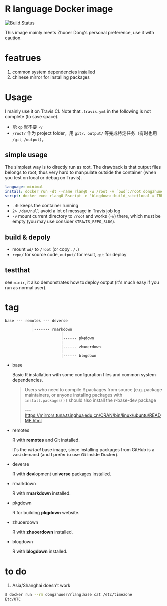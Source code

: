 # R language Docker image
[![Build Status](https://travis-ci.com/dongzhuoer/docker-rlang.svg?branch=master)](https://travis-ci.com/dongzhuoer/docker-rlang)

This image mainly meets Zhuoer Dong's personal preference, use it with caution.



# featrues 

1. common system dependencies installed
1. chinese mirror for installing packages



# Usage

I mainly use it on Travis CI. Note that `.travis.yml` in the following is not complete (to save space).

- 能 `cp` 就不要 `-v`
- `/root/` 作为 project folder，用 `git/`，`output/` 等完成特定任务（有时也用 `/git`, `/output`）。
  

## simple usage

The simplest way is to directly run as root. The drawback is that output files belongs to root, thus very hard to manipulate outside the container (when you test on local or debug on Travis).

```yaml
language: minimal
install: docker run -dt --name rlang0 -w /root -v `pwd`:/root dongzhuoer/rlang:blogdown 2> /dev/null
script: docker exec rlang0 Rscript -e "blogdown::build_site(local = TRUE)"
```

- `-dt` keeps the container running
- `2> /dev/null` avoid a lot of message in Travis job log  
- `-v` mount current directory to `/root` and works (`-w`) there, which must be empty (you may use consider `$TRAVIS_REPO_SLUG`).

## build & depoly

- mount `wd/` to `/root` (or copy `./.`)
- `repo/` for source code, `output/` for result, `git` for deploy

## testthat

see `minir`, it also demonstrates how to deploy output (it's much easy if you run as normal user).



# tag

```
base --- remotes --- deverse
            |
            |------- rmarkdown 
                         |
                         |------ pkgdown 
                         |
                         |------ zhuoerdown 
                         |
                         |------ blogdown 
```

- base 

  Basic R installation with some configuration files and common system dependencies.
  
  > Users who need to compile R packages from source [e.g. package maintainers, or anyone installing packages with `install.packages()]` should also install the r-base-dev package
  > 
  > --- https://mirrors.tuna.tsinghua.edu.cn/CRAN/bin/linux/ubuntu/README.html  

- remotes

  R with **remotes** and Git installed. 

  It's the _virtual_ base image, since installing packages from GitHub is a vast demand (and I prefer to use Git inside Docker). 

- deverse
  
  R with **dev**lopment uni**verse** packages installed.

- rmarkdown
  
  R with **rmarkdown** installed.

- pkgdown
  
  R for building **pkgdown** website.

- zhuoerdown
  
  R with **zhuoerdown** installed.

- blogdown
  
  R with **blogdown** installed.



# to do

1.  Asia/Shanghai doesn't work

```bash
$ docker run --rm dongzhuoer/rlang:base cat /etc/timezone
Etc/UTC
```